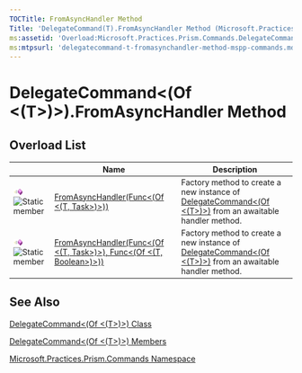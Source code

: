 ```yaml
---
TOCTitle: FromAsyncHandler Method
Title: 'DelegateCommand(T).FromAsyncHandler Method (Microsoft.Practices.Prism.Commands)'
ms:assetid: 'Overload:Microsoft.Practices.Prism.Commands.DelegateCommand\`1.FromAsyncHandler'
ms:mtpsurl: 'delegatecommand-t-fromasynchandler-method-mspp-commands.md'
---
```



# DelegateCommand&lt;(Of &lt;(T&gt;)&gt;).FromAsyncHandler Method

## Overload List

<span id="overloadMembersTableToggle"></span>
<table>

<thead>
<tr class="header">
<th> </th>
<th>Name</th>
<th>Description</th>
</tr>
</thead>
<tbody>
<tr class="odd">
<td><img src="images/public-method.gif" title="Public method" /><img src="https://msdn.microsoft.com/en-us/Dn736124.static(en-us,PandP.50).gif" title="Static member" /></td>
<td><a href="https://msdn.microsoft.com/library/microsoft.practices.prism.commands.delegatecommand%601.fromasynchandler(system.func%7b%600%2csystem.threading.tasks.task%7d)">FromAsyncHandler(Func&lt;(Of &lt;(T, Task&gt;)&gt;))</a></td>
<td><div class="summary">
Factory method to create a new instance of <a href="https://msdn.microsoft.com/library/microsoft.practices.prism.commands.delegatecommand%601">DelegateCommand&lt;(Of &lt;(T&gt;)&gt;)</a> from an awaitable handler method.
</div></td>
</tr>
<tr class="even">
<td><img src="images/public-method.gif" title="Public method" /><img src="https://msdn.microsoft.com/en-us/Dn736124.static(en-us,PandP.50).gif" title="Static member" /></td>
<td><a href="https://msdn.microsoft.com/library/microsoft.practices.prism.commands.delegatecommand%601.fromasynchandler(system.func%7b%600%2csystem.threading.tasks.task%7d%2csystem.func%7b%600%2csystem.boolean%7d)">FromAsyncHandler(Func&lt;(Of &lt;(T, Task&gt;)&gt;), Func&lt;(Of &lt;(T, Boolean&gt;)&gt;))</a></td>
<td><div class="summary">
Factory method to create a new instance of <a href="https://msdn.microsoft.com/library/microsoft.practices.prism.commands.delegatecommand%601">DelegateCommand&lt;(Of &lt;(T&gt;)&gt;)</a> from an awaitable handler method.
</div></td>
</tr>
</tbody>
</table>

## See Also

[DelegateCommand&lt;(Of &lt;(T&gt;)&gt;) Class](https://msdn.microsoft.com/library/microsoft.practices.prism.commands.delegatecommand%601)

[DelegateCommand&lt;(Of &lt;(T&gt;)&gt;) Members](https://msdn.microsoft.com/allmembers.t:microsoft.practices.prism.commands.delegatecommand%601)

[Microsoft.Practices.Prism.Commands Namespace](https://msdn.microsoft.com/library/microsoft.practices.prism.commands)
